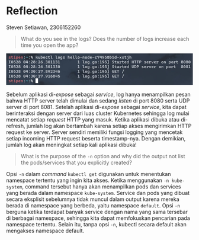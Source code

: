# Reflection

Steven Setiawan, 2306152260

> What do you see in the logs? Does the number of logs increase each time you open the app?

![Image 1-1](./images/reflection-1.1.jpg)

Sebelum aplikasi di-_expose_ sebagai _service_, log hanya menampilkan pesan bahwa HTTP server telah dimulai dan sedang _listen_ di port 8080 serta UDP server di port 8081. Setelah aplikasi di-_expose_ sebagai _service_, kita dapat berinteraksi dengan server dari luas cluster Kubernetes sehingga log mulai mencatat setiap _request_ HTTP yang masuk. Ketika aplikasi dibuka atau di-refresh, jumlah log akan bertambah karena setiap akses mengirimkan HTTP request ke server. Server sendiri memiliki fungsi logging yang mencetak setiap incoming HTTP request beserta timestamp-nya. Dengan demikian, jumlah log akan meningkat setiap kali aplikasi dibuka!

> What is the purpose of the `-n` option and why did the output not list the pods/services that you explicitly created?

Opsi `-n` dalam _command_ `kubectl get` digunakan untuk menentukan namespace tertentu yang ingin kita akses. Ketika menggunakan `-n kube-system`, command tersebut hanya akan menampilkan pods dan services yang berada dalam namespace `kube-system`. Service dan pods yang dibuat secara eksplisit sebelumnya tidak muncul dalam output karena mereka berada di namespace yang berbeda, yaitu namespace `default`. Opsi `-n` berguna ketika terdapat banyak service dengan nama yang sama tersebar di berbagai namespace, sehingga kita dapat memfokuskan pencarian pada namespace tertentu. Selain itu, tanpa opsi `-n`, kubectl secara default akan mengakses namespace default.
